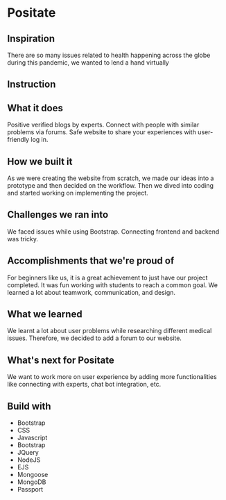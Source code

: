 # Positate

## Inspiration
<p>
  There are so many issues related to health happening across the globe during this pandemic, we wanted to lend a hand virtually
</p>

## Instruction 


## What it does
<p>
Positive verified blogs by experts. Connect with people with similar problems via forums. Safe website to share your experiences with user-friendly log in.
</p>

## How we built it
<p>
As we were creating the website from scratch, we made our ideas into a prototype and then decided on the workflow. Then we dived into coding and started working on implementing the project. 
</p>

## Challenges we ran into
<p>
	We faced issues while using Bootstrap. Connecting frontend and backend was tricky. 
</p>

## Accomplishments that we're proud of
<p>
	For beginners like us, it is a great achievement to just have our project completed. It was fun working with students to reach a common goal. We learned a lot about teamwork, communication, and design.
</p>

## What we learned 
<p>
	We learnt a lot about user problems while researching different medical issues. Therefore, we decided to add a forum to our website.
</p>

## What's next for Positate
<p>
	We want to work more on user experience by adding more functionalities like connecting with experts, chat bot integration, etc.
</p>

## Build with

- Bootstrap
- CSS
- Javascript
- Bootstrap
- JQuery
- NodeJS
- EJS
- Mongoose
- MongoDB
- Passport
